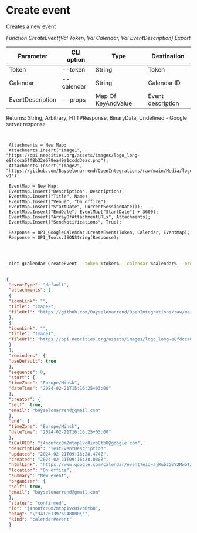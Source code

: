 ﻿---
sidebar_position: 4
---

# Create event
 Creates a new event


*Function CreateEvent(Val Token, Val Calendar, Val EventDescription) Export*

 | Parameter | CLI option | Type | Destination |
 |-|-|-|-|
 | Token | --token | String | Token |
 | Calendar | --calendar | String | Calendar ID |
 | EventDescription | --props | Map Of KeyAndValue | Event description |

 
 Returns: String, Arbitrary, HTTPResponse, BinaryData, Undefined - Google server response

```bsl title="Code example"
	
 
 Attachments = New Map;
 Attachments.Insert("Image1", "https://opi.neocities.org/assets/images/logo_long-e8fdcca6ff8b32e679ea49a1ccdd3eac.png");
 Attachments.Insert("Image2", "https://github.com/Bayselonarrend/OpenIntegrations/raw/main/Media/logo.png?v1");
 
 EventMap = New Map;
 EventMap.Insert("Description", Description);
 EventMap.Insert("Title", Name);
 EventMap.Insert("Venue", "On office");
 EventMap.Insert("StartDate", CurrentSessionDate());
 EventMap.Insert("EndDate", EventMap["StartDate"] + 3600);
 EventMap.Insert("ArrayOfAttachmentURLs", Attachments);
 EventMap.Insert("SendNotifications", True);
 
 Response = OPI_GoogleCalendar.CreateEvent(Token, Calendar, EventMap);
 Response = OPI_Tools.JSONString(Response);
 
	
```

```sh title="CLI command example"
 
 oint gcalendar CreateEvent --token %token% --calendar %calendar% --props %props%

```


```json title="Result"

{
 "eventType": "default",
 "attachments": [
 {
 "iconLink": "",
 "title": "Image2",
 "fileUrl": "https://github.com/Bayselonarrend/OpenIntegrations/raw/main/Media/logo.png?v1"
 },
 {
 "iconLink": "",
 "title": "Image1",
 "fileUrl": "https://opi.neocities.org/assets/images/logo_long-e8fdcca6ff8b32e679ea49a1ccdd3eac.png"
 }
 ],
 "reminders": {
 "useDefault": true
 },
 "sequence": 0,
 "start": {
 "timeZone": "Europe/Minsk",
 "dateTime": "2024-02-21T15:16:25+03:00"
 },
 "creator": {
 "self": true,
 "email": "bayselonarrend@gmail.com"
 },
 "end": {
 "timeZone": "Europe/Minsk",
 "dateTime": "2024-02-21T16:16:25+03:00"
 },
 "iCalUID": "j4nonfcc0m2mtop1vc8ivo8tb8@google.com",
 "description": "TestEventDescription",
 "updated": "2024-02-21T09:16:28.474Z",
 "created": "2024-02-21T09:16:28.000Z",
 "htmlLink": "https://www.google.com/calendar/event?eid=ajRub25mY2MwbTJtdG9wMXZjOGl2bzh0YjggYmF5c2Vsb25hcnJlbmRAbQ",
 "location": "On office",
 "summary": "New event",
 "organizer": {
 "self": true,
 "email": "bayselonarrend@gmail.com"
 },
 "status": "confirmed",
 "id": "j4nonfcc0m2mtop1vc8ivo8tb8",
 "etag": "\"3417013976948000\"",
 "kind": "calendar#event"
 }

```
